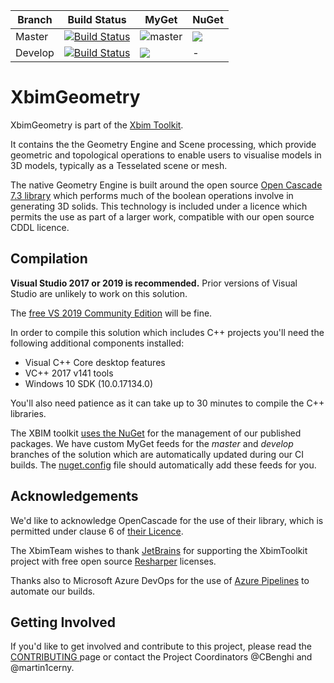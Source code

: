 Branch | Build Status  | MyGet | NuGet
------ | ------- | --- | --- |
Master | [![Build Status](https://dev.azure.com/xBIMTeam/xBIMToolkit/_apis/build/status/xBimTeam.XbimGeometry?branchName=master)](https://dev.azure.com/xBIMTeam/xBIMToolkit/_build/latest?definitionId=3&branchName=master) | ![master](https://img.shields.io/myget/xbim-master/v/Xbim.Geometry.svg) | ![](https://img.shields.io/nuget/v/Xbim.Geometry.svg)
Develop | [![Build Status](https://dev.azure.com/xBIMTeam/xBIMToolkit/_apis/build/status/xBimTeam.XbimGeometry?branchName=develop)](https://dev.azure.com/xBIMTeam/xBIMToolkit/_build/latest?definitionId=3&branchName=develop) | ![](https://img.shields.io/myget/xbim-develop/vpre/Xbim.Geometry.svg) | -


# XbimGeometry

XbimGeometry is part of the [Xbim Toolkit](https://github.com/xBimTeam/XbimEssentials). 

It contains the the Geometry Engine and Scene processing, which provide geometric and topological operations 
to enable users to visualise models in 3D models, typically as a Tesselated scene or mesh.

The native Geometry Engine is built around the open source [Open Cascade 7.3 library](https://www.opencascade.com/content/overview)
which performs much of the boolean operations involve in generating 3D solids. 
This technology is included under a licence which permits the use as part of a larger work, compatible with our open source CDDL licence.

## Compilation

**Visual Studio 2017 or 2019 is recommended.**
Prior versions of Visual Studio are unlikely to work on this solution.

The [free VS 2019 Community Edition](https://visualstudio.microsoft.com/downloads/) will be fine. 

In order to compile this solution which includes C++ projects you'll need the following additional 
components installed:

- Visual C++ Core desktop features
- VC++ 2017 v141 tools
- Windows 10 SDK (10.0.17134.0) 

You'll also need patience as it can take up to 30 minutes to compile the C++ libraries.

The XBIM toolkit [uses the NuGet](https://www.nuget.org/packages/Xbim.Geometry/) for the management of our published packages.
We have custom MyGet feeds for the *master* and *develop* branches of the solution which are automatically
updated during our CI builds. The [nuget.config](nuget.config) file should automatically add these feeds for you.


## Acknowledgements
We'd like to acknowledge OpenCascade for the use of their library, which is permitted under clause 6 of [their
Licence](https://www.opencascade.com/content/licensing). 

The XbimTeam wishes to thank [JetBrains](https://www.jetbrains.com/) for supporting the XbimToolkit project 
with free open source [Resharper](https://www.jetbrains.com/resharper/) licenses.

Thanks also to Microsoft Azure DevOps for the use of [Azure Pipelines](https://azure.microsoft.com/en-us/services/devops/pipelines/) 
to automate our builds.

## Getting Involved

If you'd like to get involved and contribute to this project, please read the [CONTRIBUTING ](https://github.com/xBimTeam/XbimEssentials/blob/master/CONTRIBUTING.md)
page or contact the Project Coordinators @CBenghi and @martin1cerny.
